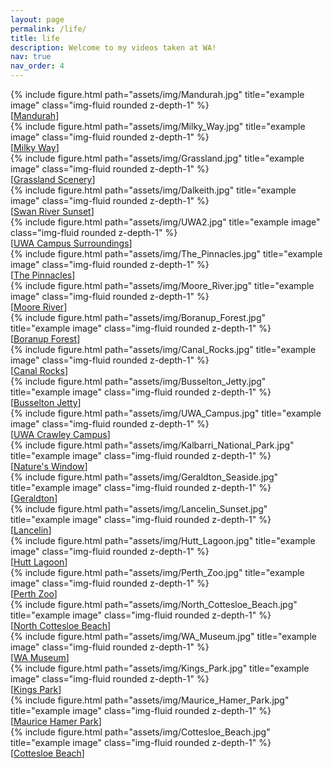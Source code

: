 ```yaml
---
layout: page
permalink: /life/
title: life
description: Welcome to my videos taken at WA!
nav: true
nav_order: 4
---
```


<!-- jt_comment: add a life part -- followed by 1_project and https://blog.csdn.net/weixin_40688217/article/details/96726509; each time just add photos on the top -->

<div class="row">
    <div class="col-sm-6 col-md-3 col-lg-3">
        {% include figure.html path="assets/img/Mandurah.jpg" title="example image" class="img-fluid rounded z-depth-1" %}
        <div class="caption">
            [<a href="https://www.bilibili.com/video/BV1eX4y1J7VZ/?spm_id_from=333.999.0.0" target="_blank">Mandurah</a>]
        </div>
    </div>
    <div class="col-sm-6 col-md-3 col-lg-3">
        {% include figure.html path="assets/img/Milky_Way.jpg" title="example image" class="img-fluid rounded z-depth-1" %}
        <div class="caption">
            [<a href="https://www.bilibili.com/video/BV1eX4y1J7VZ/?spm_id_from=333.999.0.0" target="_blank">Milky Way</a>]
        </div>
    </div>
    <div class="col-sm-6 col-md-3 col-lg-3">
        {% include figure.html path="assets/img/Grassland.jpg" title="example image" class="img-fluid rounded z-depth-1" %}
        <div class="caption">
            [<a href="https://www.bilibili.com/video/BV19m4y1J7ot/?spm_id_from=333.999.0.0" target="_blank">Grassland Scenery</a>]
        </div>
    </div>
    <div class="col-sm-6 col-md-3 col-lg-3">
        {% include figure.html path="assets/img/Dalkeith.jpg" title="example image" class="img-fluid rounded z-depth-1" %}
        <div class="caption">
            [<a href="https://www.bilibili.com/video/BV1NP411X7iX/?spm_id_from=333.999.0.0" target="_blank">Swan River Sunset</a>]
        </div>
    </div>
    <div class="col-sm-6 col-md-3 col-lg-3">
        {% include figure.html path="assets/img/UWA2.jpg" title="example image" class="img-fluid rounded z-depth-1" %}
        <div class="caption">
            [<a href="https://www.bilibili.com/video/BV1nm4y117Jb/?spm_id_from=333.999.0.0" target="_blank">UWA Campus Surroundings</a>]
        </div>
    </div>
    <div class="col-sm-6 col-md-3 col-lg-3">
        {% include figure.html path="assets/img/The_Pinnacles.jpg" title="example image" class="img-fluid rounded z-depth-1" %}
        <div class="caption">
            [<a href="https://www.bilibili.com/video/BV1zV4y1f7kC/?spm_id_from=333.788" target="_blank">The Pinnacles</a>]
        </div>
    </div>
    <div class="col-sm-6 col-md-3 col-lg-3">
        {% include figure.html path="assets/img/Moore_River.jpg" title="example image" class="img-fluid rounded z-depth-1" %}
        <div class="caption">
            [<a href="https://www.bilibili.com/video/BV1Dx4y1P7T7/?spm_id_from=333.999.0.0" target="_blank">Moore River</a>]
        </div>
    </div>
    <div class="col-sm-6 col-md-3 col-lg-3">
        {% include figure.html path="assets/img/Boranup_Forest.jpg" title="example image" class="img-fluid rounded z-depth-1" %}
        <div class="caption">
            [<a href="https://www.bilibili.com/video/BV1k54y1c7Q3/?spm_id_from=333.999.0.0" target="_blank">Boranup Forest</a>]
        </div>
    </div>
    <div class="col-sm-6 col-md-3 col-lg-3">
        {% include figure.html path="assets/img/Canal_Rocks.jpg" title="example image" class="img-fluid rounded z-depth-1" %}
        <div class="caption">
            [<a href="https://www.bilibili.com/video/BV13M411Y7Hm/?spm_id_from=333.999.0.0" target="_blank">Canal Rocks</a>]
        </div>
    </div>
    <div class="col-sm-6 col-md-3 col-lg-3">
        {% include figure.html path="assets/img/Busselton_Jetty.jpg" title="example image" class="img-fluid rounded z-depth-1" %}
        <div class="caption">
            [<a href="https://www.bilibili.com/video/BV1HT41117GU/?spm_id_from=333.999.0.0" target="_blank">Busselton Jetty</a>]
        </div>
    </div>
    <div class="col-sm-6 col-md-3 col-lg-3">
        {% include figure.html path="assets/img/UWA_Campus.jpg" title="example image" class="img-fluid rounded z-depth-1" %}
        <div class="caption">
            [<a href="https://www.bilibili.com/video/BV1nd4y177rL/?spm_id_from=333.999.0.0" target="_blank">UWA Crawley Campus</a>]
        </div>
    </div>
    <div class="col-sm-6 col-md-3 col-lg-3">
        {% include figure.html path="assets/img/Kalbarri_National_Park.jpg" title="example image" class="img-fluid rounded z-depth-1" %}
        <div class="caption">
            [<a href="https://www.bilibili.com/video/BV16G411P7JA/?spm_id_from=333.999.0.0" target="_blank">Nature's Window</a>]
        </div>
    </div>
    <div class="col-sm-6 col-md-3 col-lg-3">
        {% include figure.html path="assets/img/Geraldton_Seaside.jpg" title="example image" class="img-fluid rounded z-depth-1" %}
        <div class="caption">
            [<a href="https://www.bilibili.com/video/BV1Bd4y1e7ph/?spm_id_from=333.999.0.0" target="_blank">Geraldton</a>]
        </div>
    </div>
    <div class="col-sm-6 col-md-3 col-lg-3">
        {% include figure.html path="assets/img/Lancelin_Sunset.jpg" title="example image" class="img-fluid rounded z-depth-1" %}
        <div class="caption">
            [<a href="https://www.bilibili.com/video/BV1Q24y1k7ws/?spm_id_from=333.999.0.0" target="_blank">Lancelin</a>]
        </div>
    </div>
    <div class="col-sm-6 col-md-3 col-lg-3">
        {% include figure.html path="assets/img/Hutt_Lagoon.jpg" title="example image" class="img-fluid rounded z-depth-1" %}
        <div class="caption">
            [<a href="https://www.bilibili.com/video/BV15e411N7F4/?spm_id_from=333.999.0.0" target="_blank">Hutt Lagoon</a>]
        </div>
    </div>
    <div class="col-sm-6 col-md-3 col-lg-3">
        {% include figure.html path="assets/img/Perth_Zoo.jpg" title="example image" class="img-fluid rounded z-depth-1" %}
        <div class="caption">
            [<a href="https://www.bilibili.com/video/BV1qG4y1d795/?spm_id_from=333.999.0.0" target="_blank">Perth Zoo</a>]
        </div>
    </div>
    <div class="col-sm-6 col-md-3 col-lg-3">
        {% include figure.html path="assets/img/North_Cottesloe_Beach.jpg" title="example image" class="img-fluid rounded z-depth-1" %}
        <div class="caption">
            [<a href="https://www.bilibili.com/video/BV1Td4y1c7Kk/?spm_id_from=333.999.0.0" target="_blank">North Cottesloe Beach</a>]
        </div>
    </div>
    <div class="col-sm-6 col-md-3 col-lg-3">
        {% include figure.html path="assets/img/WA_Museum.jpg" title="example image" class="img-fluid rounded z-depth-1" %}
        <div class="caption">
            [<a href="https://www.bilibili.com/video/BV1Jg411a7mW/?spm_id_from=333.999.0.0" target="_blank">WA Museum</a>]
        </div>
    </div>
    <div class="col-sm-6 col-md-3 col-lg-3">
        {% include figure.html path="assets/img/Kings_Park.jpg" title="example image" class="img-fluid rounded z-depth-1" %}
        <div class="caption">
            [<a href="https://www.bilibili.com/video/BV1rB4y1L7HC/?spm_id_from=333.999.0.0" target="_blank">Kings Park</a>]
        </div>
    </div>
    <div class="col-sm-6 col-md-3 col-lg-3">
        {% include figure.html path="assets/img/Maurice_Hamer_Park.jpg" title="example image" class="img-fluid rounded z-depth-1" %}
        <div class="caption">
            [<a href="https://www.bilibili.com/video/BV1ca411U7z8/?spm_id_from=333.999.0.0" target="_blank">Maurice Hamer Park</a>]
        </div>
    </div>
    <div class="col-sm-6 col-md-3 col-lg-3">
        {% include figure.html path="assets/img/Cottesloe_Beach.jpg" title="example image" class="img-fluid rounded z-depth-1" %}
        <div class="caption">
            [<a href="https://www.bilibili.com/video/BV1QW4y1m7Lr/?spm_id_from=333.999.0.0" target="_blank">Cottesloe Beach</a>]
        </div>
    </div>
</div>







